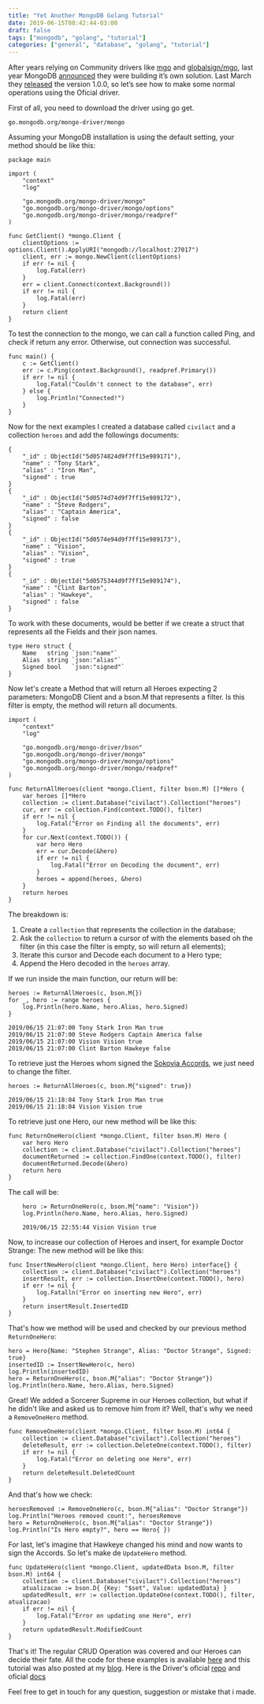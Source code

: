 ```yaml
---
title: "Yet Another MongoDB Golang Tutorial"
date: 2019-06-15T08:42:44-03:00
draft: false
tags: ["mongodb", "golang", "tutorial"]
categories: ["general", "database", "golang", "tutorial"]
---
```


After years relying on Community drivers like [mgo](https://github.com/go-mgo/mgo) and [globalsign/mgo](https://github.com/globalsign/mgo), last year MongoDB [announced](https://engineering.mongodb.com/post/considering-the-community-effects-of-introducing-an-official-golang-mongodb-driver) they were building it’s own solution. Last March they [released](https://www.mongodb.com/blog/post/official-mongodb-go-driver-now-ga-and-ready-for-production) the version 1.0.0, so let’s see how to make some normal operations using the Oficial driver.

First of all, you need to download the driver using go get.

    go.mongodb.org/mongo-driver/mongo

Assuming your MongoDB installation is using the default setting, your method should be like this:

    package main

    import (
        "context"
        "log"

        "go.mongodb.org/mongo-driver/mongo"
        "go.mongodb.org/mongo-driver/mongo/options"
        "go.mongodb.org/mongo-driver/mongo/readpref"
    )

    func GetClient() *mongo.Client {
        clientOptions := options.Client().ApplyURI("mongodb://localhost:27017")
        client, err := mongo.NewClient(clientOptions)
        if err != nil {
            log.Fatal(err)
        }
        err = client.Connect(context.Background())
        if err != nil {
            log.Fatal(err)
        }
        return client
    }

To test the connection to the mongo, we can call a function called Ping, and check if return any error. Otherwise, out connection was successful.

    func main() {
        c := GetClient()
        err := c.Ping(context.Background(), readpref.Primary())
        if err != nil {
            log.Fatal("Couldn't connect to the database", err)
        } else {
            log.Println("Connected!")
        }
    }

Now for the next examples I created a database called `civilact` and a collection `heroes` and add the followings documents:

    { 
        "_id" : ObjectId("5d0574824d9f7ff15e989171"), 
        "name" : "Tony Stark", 
        "alias" : "Iron Man", 
        "signed" : true
    }
    { 
        "_id" : ObjectId("5d0574d74d9f7ff15e989172"), 
        "name" : "Steve Rodgers", 
        "alias" : "Captain America", 
        "signed" : false
    }
    { 
        "_id" : ObjectId("5d0574e94d9f7ff15e989173"), 
        "name" : "Vision", 
        "alias" : "Vision", 
        "signed" : true
    }
    { 
        "_id" : ObjectId("5d0575344d9f7ff15e989174"), 
        "name" : "Clint Barton", 
        "alias" : "Hawkeye", 
        "signed" : false
    }

To work with these documents, would be better if we create a struct that represents all the Fields and their json names.

    type Hero struct {
        Name   string `json:"name"`
        Alias  string `json:"alias"`
        Signed bool   `json:"signed"`
    }

Now let's create a Method that will return all Heroes expecting 2 parameters: MongoDB Client and a bson.M that represents a filter. Is this filter is empty, the method will return all documents.

    import (
        "context"
        "log"

        "go.mongodb.org/mongo-driver/bson"
        "go.mongodb.org/mongo-driver/mongo"
        "go.mongodb.org/mongo-driver/mongo/options"
        "go.mongodb.org/mongo-driver/mongo/readpref"
    )

    func ReturnAllHeroes(client *mongo.Client, filter bson.M) []*Hero {
        var heroes []*Hero
        collection := client.Database("civilact").Collection("heroes")
        cur, err := collection.Find(context.TODO(), filter)
        if err != nil {
            log.Fatal("Error on Finding all the documents", err)
        }
        for cur.Next(context.TODO()) {
            var hero Hero
            err = cur.Decode(&hero)
            if err != nil {
                log.Fatal("Error on Decoding the document", err)
            }
            heroes = append(heroes, &hero)
        }
        return heroes
    }

The breakdown is:

1. Create a `collection` that represents the collection in the database;
2. Ask the `collection` to return a cursor of with the elements based oh the filter (in this case the filter is empty, so will return all elements);
3. Iterate this cursor and Decode each document to a Hero type;
4. Append the Hero decoded in the `heroes` array.

If we run inside the main function, our return will be:

    heroes := ReturnAllHeroes(c, bson.M{})
    for _, hero := range heroes {
        log.Println(hero.Name, hero.Alias, hero.Signed)
    }

    2019/06/15 21:07:00 Tony Stark Iron Man true
    2019/06/15 21:07:00 Steve Rodgers Captain America false
    2019/06/15 21:07:00 Vision Vision true
    2019/06/15 21:07:00 Clint Barton Hawkeye false

To retrieve just the Heroes whom signed the [Sokovia Accords](https://marvelcinematicuniverse.fandom.com/wiki/Sokovia_Accords), we just need to change the filter.

    heroes := ReturnAllHeroes(c, bson.M{"signed": true})

    2019/06/15 21:18:04 Tony Stark Iron Man true
    2019/06/15 21:18:04 Vision Vision true

To retrieve just one Hero, our new method will be like this:

    func ReturnOneHero(client *mongo.Client, filter bson.M) Hero {
        var hero Hero
        collection := client.Database("civilact").Collection("heroes")
        documentReturned := collection.FindOne(context.TODO(), filter)
        documentReturned.Decode(&hero)
        return hero
    }

The call will be:

        hero := ReturnOneHero(c, bson.M{"name": "Vision"})
        log.Println(hero.Name, hero.Alias, hero.Signed)

        2019/06/15 22:55:44 Vision Vision true

Now, to increase our collection of Heroes and insert, for example Doctor Strange: The new method will be like this:

    func InsertNewHero(client *mongo.Client, hero Hero) interface{} {
        collection := client.Database("civilact").Collection("heroes")
        insertResult, err := collection.InsertOne(context.TODO(), hero)
        if err != nil {
            log.Fatalln("Error on inserting new Hero", err)
        }
        return insertResult.InsertedID
    }

That's how we method will be used and checked by our previous method `ReturnOneHero`:

    hero = Hero{Name: "Stephen Strange", Alias: "Doctor Strange", Signed: true}
    insertedID := InsertNewHero(c, hero)
    log.Println(insertedID)
    hero = ReturnOneHero(c, bson.M{"alias": "Doctor Strange"})
    log.Println(hero.Name, hero.Alias, hero.Signed)

Great! We added a Sorcerer Supreme in our Heroes collection, but what if he didn't like and asked us to remove him from it? Well, that's why we need a `RemoveOneHero` method.

    func RemoveOneHero(client *mongo.Client, filter bson.M) int64 {
        collection := client.Database("civilact").Collection("heroes")
        deleteResult, err := collection.DeleteOne(context.TODO(), filter)
        if err != nil {
            log.Fatal("Error on deleting one Hero", err)
        }
        return deleteResult.DeletedCount
    }

And that's how we check:

    heroesRemoved := RemoveOneHero(c, bson.M{"alias": "Doctor Strange"})
    log.Println("Heroes removed count:", heroesRemove
    hero = ReturnOneHero(c, bson.M{"alias": "Doctor Strange"})
    log.Println("Is Hero empty?", hero == Hero{ })

For last, let's imagine that Hawkeye changed his mind and now wants to sign the Accords. So let's make de `UpdateHero` method.

    func UpdateHero(client *mongo.Client, updatedData bson.M, filter bson.M) int64 {
        collection := client.Database("civilact").Collection("heroes")
        atualizacao := bson.D{ {Key: "$set", Value: updatedData} }
        updatedResult, err := collection.UpdateOne(context.TODO(), filter, atualizacao)
        if err != nil {
            log.Fatal("Error on updating one Hero", err)
        }
        return updatedResult.ModifiedCount
    }

That's it! The regular CRUD Operation was covered and our Heroes can decide their fate.
All the code for these examples is available [here](http://github.com/eduardohitek/mongodb-go-example) and this tutorial was also posted at my [blog](http://blog.eduardohitek.com). Here is the Driver's oficial [repo](https://github.com/mongodb/mongo-go-driver) and oficial [docs](https://godoc.org/go.mongodb.org/mongo-driver/mongo)

Feel free to get in touch for any question, suggestion or mistake that i made.

